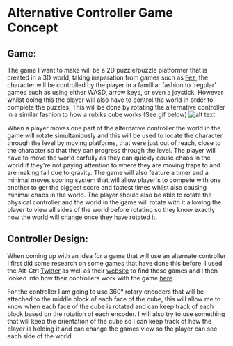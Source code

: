 # Alternative Controller Game Concept

## Game:
The game I want to make will be a 2D puzzle/puzzle platformer that is created in a 3D world, taking insparation from games such as [Fez](http://fezgame.com/), the character will be controlled by the player in a familliar fashion to 'regular' games such as using either WASD, arrow keys, or even a joystick. However whilst doing this the player will also have to control the world in order to complete the puzzles, This will be done by rotating the alternative controller in a similar fashion to how a rubiks cube works (See gif below)
![alt text](https://media0.giphy.com/media/XhLfu6KgEyM5q/giphy.gif "How a rubiks cube works.")

When a player moves one part of the alternative controller the world in the game will rotate simultaniously and this will be used to locate the character through the level by moving platforms, that were just out of reach, close to the character so that they can progress through the level. The player will have to move the world carfully as they can quickly cause chaos in the world if they're not paying attention to where they are moving traps to and are making fall due to gravity. The game will also feature a timer and a minimal moves scoring system that will allow player's to compete with one another to get the biggest score and fastest times whilst also causing minimal chaos in the world. The player should also be able to rotate the physical controller and the world in the game will rotate with it allowing the player to view all sides of the world before rotating so they know exactly how the world will change once they have rotated it.   


## Controller Design:

When coming up with an idea for a game that will use an alternate controller I first did some research on some games that have done this before. I used the Alt-Ctrl [Twitter](https://twitter.com/altctrlgamejam?lang=en) as well as their [website](http://altctrlgamejam.com/) to find these games and I then looked into how their controllers work with the game [here](https://docs.google.com/document/d/e/2PACX-1vScrenIGp2Ds6mMtKWdtPZEu1V-i9g4Sz4i8Cimpg2ha41mJ2hxjuk9bBVxqvJxw3RJBziIIOdFH4Lk/pub).

For the controller I am going to use 360° rotary encoders that will be attached to the middle block of each face of the cube, this will allow me to know when each face of the cube is rotated and can keep track of each block based on the rotation of each encoder. I will also try to use something that will keep the orientation of the cube so I can keep track of how the player is holding it and can change the games view so the player can see each side of the world.
